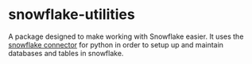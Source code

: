 # snowflake-utilities
A package designed to make working with Snowflake easier. It uses the [snowflake connector](https://docs.snowflake.com/en/developer-guide/python-connector/python-connector) for python in order to setup up and maintain databases and tables in snowflake.